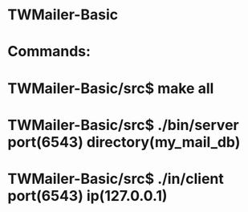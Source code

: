 # TWMailer-Basic

# Commands: 
#   TWMailer-Basic/src$ make all
#   TWMailer-Basic/src$ ./bin/server port(6543) directory(my_mail_db)
#   TWMailer-Basic/src$ ./in/client port(6543) ip(127.0.0.1)